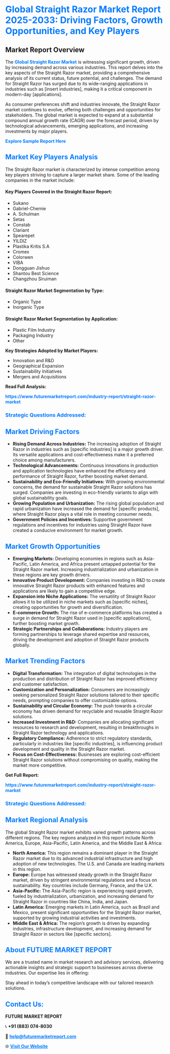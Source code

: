 <h1 style="color: #007BFF;">Global Straight Razor Market Report 2025-2033: Driving Factors, Growth Opportunities, and Key Players</h1>

<section id="overview">
<h2>Market Report Overview</h2>
<p>The <a href="https://www.futuremarketreport.com/industry-report/straight-razor-market" style="color: #007BFF; text-decoration: none;"><strong>Global Straight Razor Market</strong></a> is witnessing significant growth, driven by increasing demand across various industries. This report delves into the key aspects of the Straight Razor market, providing a comprehensive analysis of its current status, future potential, and challenges. The demand for Straight Razor has surged due to its wide-ranging applications in industries such as [insert industries], making it a critical component in modern-day [applications].</p>
<p>As consumer preferences shift and industries innovate, the Straight Razor market continues to evolve, offering both challenges and opportunities for stakeholders. The global market is expected to expand at a substantial compound annual growth rate (CAGR) over the forecast period, driven by technological advancements, emerging applications, and increasing investments by major players.</p>
</section>

<section id="overview">
<p><a href="https://www.futuremarketreport.com/request-sample/reportId=32713" style="color: #007BFF; text-decoration: none;"><strong>Explore Sample Report Here</strong></a></p>
</section>

<section id="key-players">
<h2 style="color: #007BFF;">Market Key Players Analysis</h2>
<p>The Straight Razor market is characterized by intense competition among key players striving to capture a larger market share. Some of the leading companies in the market include:</p>
<h4>Key Players Covered in the Straight Razor Report:</h4>
<ul><li>Sukano</li><li>Gabriel-Chemie</li><li>A. Schulman</li><li>Setas</li><li>Constab</li><li>Clariant</li><li>Spearepet</li><li>YILDIZ</li><li>Plastika Kritis S.A</li><li>Cromex</li><li>Colorwen</li><li>VIBA</li><li>Dongguan Jishuo</li><li>Shantou Best Science</li><li>Changzhou Siruiman</li></ul>
<h4>Straight Razor Market Segmentation by Type:</h4>
<ul><li>Organic Type</li><li>Inorganic Type</li></ul>

<h4>Straight Razor Market Segmentation by Application:</h4>
<ul><li>Plastic Film Industry</li><li>Packaging Industry</li><li>Other</li></ul>
<p><strong>Key Strategies Adopted by Market Players:</strong></p>
<ul>
<li>Innovation and R&D</li>
<li>Geographical Expansion</li>
<li>Sustainability Initiatives</li>
<li>Mergers and Acquisitions</li>
</ul>
</section>

<section>
<p><strong>Read Full Analysis: </strong></p><a href="https://www.futuremarketreport.com/industry-report/straight-razor-market" style="color: #007BFF; text-decoration: none;"><strong>https://www.futuremarketreport.com/industry-report/straight-razor-market</strong></a>
<h3 style="color: #007BFF;">Strategic Questions Addressed:</h3>
</section>

<section id="driving-factors">
<h2 style="color: #007BFF;">Market Driving Factors</h2>
<ul>
<li><strong>Rising Demand Across Industries:</strong> The increasing adoption of Straight Razor in industries such as [specific industries] is a major growth driver. Its versatile applications and cost-effectiveness make it a preferred choice among manufacturers.</li>
<li><strong>Technological Advancements:</strong> Continuous innovations in production and application technologies have enhanced the efficiency and performance of Straight Razor, further boosting market demand.</li>
<li><strong>Sustainability and Eco-Friendly Initiatives:</strong> With growing environmental concerns, the demand for sustainable Straight Razor solutions has surged. Companies are investing in eco-friendly variants to align with global sustainability goals.</li>
<li><strong>Growing Population and Urbanization:</strong> The rising global population and rapid urbanization have increased the demand for [specific products], where Straight Razor plays a vital role in meeting consumer needs.</li>
<li><strong>Government Policies and Incentives:</strong> Supportive government regulations and incentives for industries using Straight Razor have created a conducive environment for market growth.</li>
</ul>
</section>

<section id="growth-opportunities">
<h2 style="color: #007BFF;">Market Growth Opportunities</h2>
<ul>
<li><strong>Emerging Markets:</strong> Developing economies in regions such as Asia-Pacific, Latin America, and Africa present untapped potential for the Straight Razor market. Increasing industrialization and urbanization in these regions are key growth drivers.</li>
<li><strong>Innovative Product Development:</strong> Companies investing in R&D to create innovative Straight Razor products with enhanced features and applications are likely to gain a competitive edge.</li>
<li><strong>Expansion into Niche Applications:</strong> The versatility of Straight Razor allows it to be utilized in niche markets such as [specific niches], creating opportunities for growth and diversification.</li>
<li><strong>E-commerce Growth:</strong> The rise of e-commerce platforms has created a surge in demand for Straight Razor used in [specific applications], further boosting market growth.</li>
<li><strong>Strategic Partnerships and Collaborations:</strong> Industry players are forming partnerships to leverage shared expertise and resources, driving the development and adoption of Straight Razor products globally.</li>
</ul>
</section>

<section id="trending-factors">
<h2 style="color: #007BFF;">Market Trending Factors</h2>
<ul>
<li><strong>Digital Transformation:</strong> The integration of digital technologies in the production and distribution of Straight Razor has improved efficiency and customer satisfaction.</li>
<li><strong>Customization and Personalization:</strong> Consumers are increasingly seeking personalized Straight Razor solutions tailored to their specific needs, prompting companies to offer customizable options.</li>
<li><strong>Sustainability and Circular Economy:</strong> The push towards a circular economy has driven demand for recyclable and reusable Straight Razor solutions.</li>
<li><strong>Increased Investment in R&D:</strong> Companies are allocating significant resources to research and development, resulting in breakthroughs in Straight Razor technology and applications.</li>
<li><strong>Regulatory Compliance:</strong> Adherence to strict regulatory standards, particularly in industries like [specific industries], is influencing product development and quality in the Straight Razor market.</li>
<li><strong>Focus on Cost-Effectiveness:</strong> Businesses are exploring cost-efficient Straight Razor solutions without compromising on quality, making the market more competitive.</li>
</ul>
</section>

<section>
<p><strong>Get Full Report: </strong></p><a href="https://www.futuremarketreport.com/industry-report/straight-razor-market" style="color: #007BFF; text-decoration: none;"><strong>https://www.futuremarketreport.com/industry-report/straight-razor-market</strong></a>
<h3 style="color: #007BFF;">Strategic Questions Addressed:</h3>
</section>


<section id="regional-analysis">
<h2 style="color: #007BFF;">Market Regional Analysis</h2>
<p>The global Straight Razor market exhibits varied growth patterns across different regions. The key regions analyzed in this report include North America, Europe, Asia-Pacific, Latin America, and the Middle East & Africa:</p>
<ul>
<li><strong>North America:</strong> This region remains a dominant player in the Straight Razor market due to its advanced industrial infrastructure and high adoption of new technologies. The U.S. and Canada are leading markets in this region.</li>
<li><strong>Europe:</strong> Europe has witnessed steady growth in the Straight Razor market, driven by stringent environmental regulations and a focus on sustainability. Key countries include Germany, France, and the U.K.</li>
<li><strong>Asia-Pacific:</strong> The Asia-Pacific region is experiencing rapid growth, fueled by industrialization, urbanization, and increasing demand for Straight Razor in countries like China, India, and Japan.</li>
<li><strong>Latin America:</strong> Emerging markets in Latin America, such as Brazil and Mexico, present significant opportunities for the Straight Razor market, supported by growing industrial activities and investments.</li>
<li><strong>Middle East & Africa:</strong> The region’s growth is driven by expanding industries, infrastructure development, and increasing demand for Straight Razor in sectors like [specific sectors].</li>
</ul>
</section>

<footer>
<h2 style="color: #007BFF;">About FUTURE MARKET REPORT</h2>
<p>We are a trusted name in market research and advisory services, delivering actionable insights and strategic support to businesses across diverse industries. Our expertise lies in offering:</p>

<p>Stay ahead in today’s competitive landscape with our tailored research solutions.</p>

<h2 style="color: #007BFF;">Contact Us:</h2>
<p><strong>FUTURE MARKET REPORT</strong></p>
<p>📞 <strong>+91 (883) 074-8030</strong></p>
<p>📧 <strong><a href="mailto:help@futuremarketreport.com" style="color: #007BFF;">help@futuremarketreport.com</a></strong></p>
<p>🌐 <strong><a href="https://www.futuremarketreport.com/" style="color: #007BFF;">Visit Our Website</a></strong></p>
</footer>